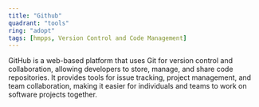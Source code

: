 ```yaml
---
title: "Github"
quadrant: "tools"
ring: "adopt"
tags: [hmpps, Version Control and Code Management]
---
```


GitHub is a web-based platform that uses Git for version control and collaboration, allowing developers to store, manage, and share code repositories. It provides tools for issue tracking, project management, and team collaboration, making it easier for individuals and teams to work on software projects together.

